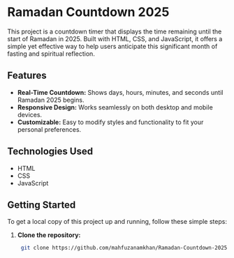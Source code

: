 # Ramadan Countdown 2025

This project is a countdown timer that displays the time remaining until the start of Ramadan in 2025. Built with HTML, CSS, and JavaScript, it offers a simple yet effective way to help users anticipate this significant month of fasting and spiritual reflection.

## Features

- **Real-Time Countdown:** Shows days, hours, minutes, and seconds until Ramadan 2025 begins.
- **Responsive Design:** Works seamlessly on both desktop and mobile devices.
- **Customizable:** Easy to modify styles and functionality to fit your personal preferences.

## Technologies Used

- HTML
- CSS
- JavaScript

## Getting Started

To get a local copy of this project up and running, follow these simple steps:

1. **Clone the repository:**
   ```bash
    git clone https://github.com/mahfuzanamkhan/Ramadan-Countdown-2025.git
